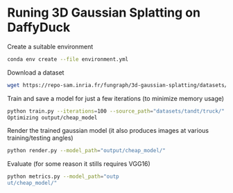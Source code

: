 
# Runing 3D Gaussian Splatting on DaffyDuck


Create a suitable environment
```bash
conda env create --file environment.yml
```

Download a dataset
```bash
wget https://repo-sam.inria.fr/fungraph/3d-gaussian-splatting/datasets/input/tandt_db.zip
```

Train and save a model for just a few iterations (to minimize memory usage)
```bash
python train.py --iterations=100 --source_path="datasets/tandt/truck/" --model_path="output/cheap_model" --eval
Optimizing output/cheap_model
```

Render the trained gaussian model (it also produces images at various training/testing angles)
```bash
python render.py --model_path="output/cheap_model/"
```

Evaluate (for some reason it stills requires VGG16)
```bash
python metrics.py --model_path="outp
ut/cheap_model/"
```
